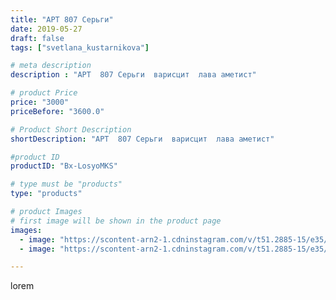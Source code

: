 ```yaml
---
title: "АРТ 807 Серьги"
date: 2019-05-27
draft: false
tags: ["svetlana_kustarnikova"]

# meta description
description : "АРТ  807 Серьги  варисцит  лава аметист"

# product Price
price: "3000"
priceBefore: "3600.0"

# Product Short Description
shortDescription: "АРТ  807 Серьги  варисцит  лава аметист"

#product ID
productID: "Bx-LosyoMKS"

# type must be "products"
type: "products"

# product Images
# first image will be shown in the product page
images:
  - image: "https://scontent-arn2-1.cdninstagram.com/v/t51.2885-15/e35/60664273_203693323943932_444410711757829514_n.jpg?se=8&tp=1&_nc_ht=scontent-arn2-1.cdninstagram.com&_nc_cat=104&_nc_ohc=lx17mRb9S7oAX_B6FIZ&oh=3126403a44233d96b4392b18b522b37e&oe=606AC986&ig_cache_key=MjA1MzEyOTYyODE5MDY3NDEzNA%3D%3D.2"
  - image: "https://scontent-arn2-1.cdninstagram.com/v/t51.2885-15/e35/61534883_313255212939098_202770493201347406_n.jpg?se=8&tp=1&_nc_ht=scontent-arn2-1.cdninstagram.com&_nc_cat=102&_nc_ohc=zqGxidXhdswAX_SS999&oh=1dd989a6b41322d57774d557a8dd1993&oe=606B7E74&ig_cache_key=MjA1MzEyOTYyODE4MjE1ODU5Ng%3D%3D.2"

---
```

lorem
